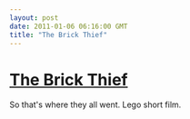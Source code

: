 ```yaml
---
layout: post
date: 2011-01-06 06:16:00 GMT
title: "The Brick Thief"
---
```

# [The Brick Thief](http://www.youtube.com/watch?v=gC0vb9XDz38)

So that's where they all went.  Lego short film.